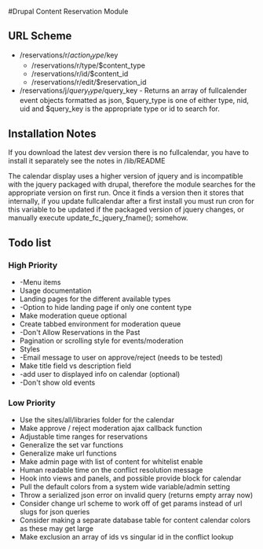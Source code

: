 #Drupal Content Reservation Module

## URL Scheme
* /reservations/r/$action_type/$key
	* /reservations/r/type/$content_type
	* /reservations/r/id/$content_id
	* /reservations/r/edit/$reservation_id
* /reservations/j/$query_type/$query_key - Returns an array of fullcalender event objects formatted as json, $query_type is one of either type, nid, uid and $query_key is the appropriate type or id to search for.

## Installation Notes
If you download the latest dev version there is no fullcalendar, you have
to install it separately see the notes in /lib/README

The calendar display uses a higher version of jquery and is incompatible with 
the jquery packaged with drupal, therefore the module searches for the appropriate
version on first run. Once it finds a version then it stores that internally,
if you update fullcalendar after a first install you must run cron for this
variable to be updated if the packaged version of jquery changes, or manually
execute update_fc_jquery_fname(); somehow.

## Todo list

### High Priority
* -Menu items
* Usage documentation
* Landing pages for the different available types
* -Option to hide landing page if only one content type
* Make moderation queue optional
* Create tabbed environment for moderation queue
* -Don't Allow Reservations in the Past
* Pagination or scrolling style for events/moderation
* Styles
* -Email message to user on approve/reject (needs to be tested)
* Make title field vs description field
* -add user to displayed info on calendar (optional)
* -Don't show old events

### Low Priority
* Use the sites/all/libraries folder for the calendar
* Make approve / reject moderation ajax callback function
* Adjustable time ranges for reservations
* Generalize the set var functions
* Generalize make url functions
* Make admin page with list of content for whitelist enable
* Human readable time on the conflict resolution message
* Hook into views and panels, and possible provide block for calendar
* Pull the default colors from a system wide variable/admin setting
* Throw a serialized json error on invalid query (returns empty array now)
* Consider change url scheme to work off of get params instead of url slugs for json queries
* Consider making a separate database table for content calendar colors as these may get large
* Make exclusion an array of ids vs singular id in the conflict lookup

